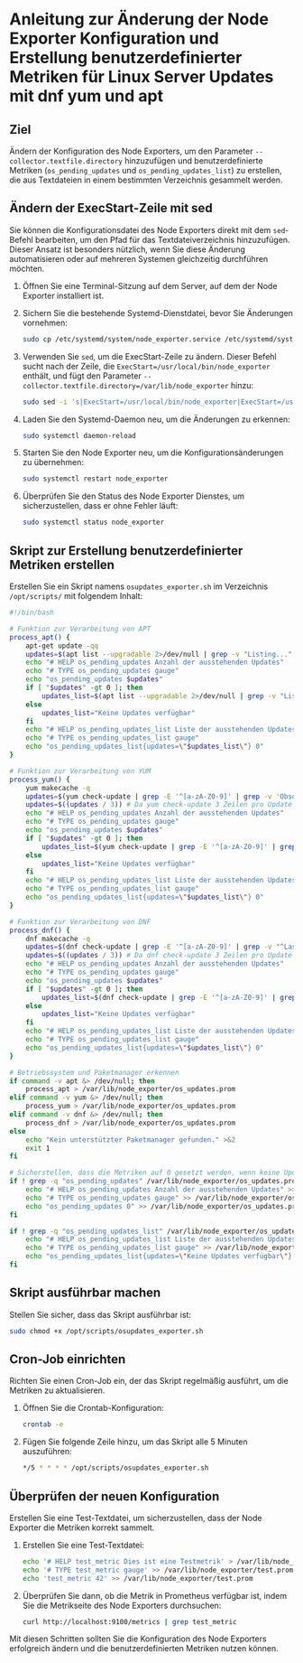 
# Anleitung zur Änderung der Node Exporter Konfiguration und Erstellung benutzerdefinierter Metriken für Linux Server Updates mit dnf yum und apt

## Ziel

Ändern der Konfiguration des Node Exporters, um den Parameter `--collector.textfile.directory` hinzuzufügen und benutzerdefinierte Metriken (`os_pending_updates` und `os_pending_updates_list`) zu erstellen, die aus Textdateien in einem bestimmten Verzeichnis gesammelt werden.

## Ändern der ExecStart-Zeile mit sed

Sie können die Konfigurationsdatei des Node Exporters direkt mit dem `sed`-Befehl bearbeiten, um den Pfad für das Textdateiverzeichnis hinzuzufügen. Dieser Ansatz ist besonders nützlich, wenn Sie diese Änderung automatisieren oder auf mehreren Systemen gleichzeitig durchführen möchten.

1. Öffnen Sie eine Terminal-Sitzung auf dem Server, auf dem der Node Exporter installiert ist.

2. Sichern Sie die bestehende Systemd-Dienstdatei, bevor Sie Änderungen vornehmen:

    ```bash
    sudo cp /etc/systemd/system/node_exporter.service /etc/systemd/system/node_exporter.service.bak
    ```

3. Verwenden Sie `sed`, um die ExecStart-Zeile zu ändern. Dieser Befehl sucht nach der Zeile, die `ExecStart=/usr/local/bin/node_exporter` enthält, und fügt den Parameter `--collector.textfile.directory=/var/lib/node_exporter` hinzu:

    ```bash
    sudo sed -i 's|ExecStart=/usr/local/bin/node_exporter|ExecStart=/usr/local/bin/node_exporter --collector.textfile.directory=/var/lib/node_exporter|' /etc/systemd/system/node_exporter.service
    ```

4. Laden Sie den Systemd-Daemon neu, um die Änderungen zu erkennen:

    ```bash
    sudo systemctl daemon-reload
    ```

5. Starten Sie den Node Exporter neu, um die Konfigurationsänderungen zu übernehmen:

    ```bash
    sudo systemctl restart node_exporter
    ```

6. Überprüfen Sie den Status des Node Exporter Dienstes, um sicherzustellen, dass er ohne Fehler läuft:

    ```bash
    sudo systemctl status node_exporter
    ```

## Skript zur Erstellung benutzerdefinierter Metriken erstellen

Erstellen Sie ein Skript namens `osupdates_exporter.sh` im Verzeichnis `/opt/scripts/` mit folgendem Inhalt:

```bash
#!/bin/bash

# Funktion zur Verarbeitung von APT
process_apt() {
    apt-get update -qq
    updates=$(apt list --upgradable 2>/dev/null | grep -v "Listing..." | wc -l)
    echo "# HELP os_pending_updates Anzahl der ausstehenden Updates"
    echo "# TYPE os_pending_updates gauge"
    echo "os_pending_updates $updates"
    if [ "$updates" -gt 0 ]; then
        updates_list=$(apt list --upgradable 2>/dev/null | grep -v "Listing..." | awk -F/ '{print $1}' | tr '\n' ',' | sed 's/,$//')
    else
        updates_list="Keine Updates verfügbar"
    fi
    echo "# HELP os_pending_updates_list Liste der ausstehenden Updates"
    echo "# TYPE os_pending_updates_list gauge"
    echo "os_pending_updates_list{updates=\"$updates_list\"} 0"
}

# Funktion zur Verarbeitung von YUM
process_yum() {
    yum makecache -q
    updates=$(yum check-update | grep -E '^[a-zA-Z0-9]' | grep -v 'Obsoleting' | grep -v 'Security' | wc -l)
    updates=$((updates / 3)) # Da yum check-update 3 Zeilen pro Update ausgibt
    echo "# HELP os_pending_updates Anzahl der ausstehenden Updates"
    echo "# TYPE os_pending_updates gauge"
    echo "os_pending_updates $updates"
    if [ "$updates" -gt 0 ]; then
        updates_list=$(yum check-update | grep -E '^[a-zA-Z0-9]' | grep -v 'Obsoleting' | grep -v 'Security' | awk '{print $1}' | tr '\n' ',' | sed 's/,$//')
    else
        updates_list="Keine Updates verfügbar"
    fi
    echo "# HELP os_pending_updates_list Liste der ausstehenden Updates"
    echo "# TYPE os_pending_updates_list gauge"
    echo "os_pending_updates_list{updates=\"$updates_list\"} 0"
}

# Funktion zur Verarbeitung von DNF
process_dnf() {
    dnf makecache -q
    updates=$(dnf check-update | grep -E '^[a-zA-Z0-9]' | grep -v "^Last metadata" | grep -v 'Security' | wc -l)
    updates=$((updates / 3)) # Da dnf check-update 3 Zeilen pro Update ausgibt
    echo "# HELP os_pending_updates Anzahl der ausstehenden Updates"
    echo "# TYPE os_pending_updates gauge"
    echo "os_pending_updates $updates"
    if [ "$updates" -gt 0 ]; then
        updates_list=$(dnf check-update | grep -E '^[a-zA-Z0-9]' | grep -v "^Last metadata" | grep -v 'Security' | awk '{print $1}' | tr '\n' ',' | sed 's/,$//')
    else
        updates_list="Keine Updates verfügbar"
    fi
    echo "# HELP os_pending_updates_list Liste der ausstehenden Updates"
    echo "# TYPE os_pending_updates_list gauge"
    echo "os_pending_updates_list{updates=\"$updates_list\"} 0"
}

# Betriebssystem und Paketmanager erkennen
if command -v apt &> /dev/null; then
    process_apt > /var/lib/node_exporter/os_updates.prom
elif command -v yum &> /dev/null; then
    process_yum > /var/lib/node_exporter/os_updates.prom
elif command -v dnf &> /dev/null; then
    process_dnf > /var/lib/node_exporter/os_updates.prom
else
    echo "Kein unterstützter Paketmanager gefunden." >&2
    exit 1
fi

# Sicherstellen, dass die Metriken auf 0 gesetzt werden, wenn keine Updates gefunden wurden
if ! grep -q "os_pending_updates" /var/lib/node_exporter/os_updates.prom; then
    echo "# HELP os_pending_updates Anzahl der ausstehenden Updates" >> /var/lib/node_exporter/os_updates.prom
    echo "# TYPE os_pending_updates gauge" >> /var/lib/node_exporter/os_updates.prom
    echo "os_pending_updates 0" >> /var/lib/node_exporter/os_updates.prom
fi

if ! grep -q "os_pending_updates_list" /var/lib/node_exporter/os_updates.prom; then
    echo "# HELP os_pending_updates_list Liste der ausstehenden Updates" >> /var/lib/node_exporter/os_updates.prom
    echo "# TYPE os_pending_updates_list gauge" >> /var/lib/node_exporter/os_updates.prom
    echo "os_pending_updates_list{updates=\"Keine Updates verfügbar\"} 0" >> /var/lib/node_exporter/os_updates.prom
fi

```

## Skript ausführbar machen

Stellen Sie sicher, dass das Skript ausführbar ist:

```bash
sudo chmod +x /opt/scripts/osupdates_exporter.sh
```

## Cron-Job einrichten

Richten Sie einen Cron-Job ein, der das Skript regelmäßig ausführt, um die Metriken zu aktualisieren.

1. Öffnen Sie die Crontab-Konfiguration:

    ```bash
    crontab -e
    ```

2. Fügen Sie folgende Zeile hinzu, um das Skript alle 5 Minuten auszuführen:

    ```bash
    */5 * * * * /opt/scripts/osupdates_exporter.sh
    ```

## Überprüfen der neuen Konfiguration

Erstellen Sie eine Test-Textdatei, um sicherzustellen, dass der Node Exporter die Metriken korrekt sammelt.

1. Erstellen Sie eine Test-Textdatei:

    ```bash
    echo '# HELP test_metric Dies ist eine Testmetrik' > /var/lib/node_exporter/test.prom
    echo '# TYPE test_metric gauge' >> /var/lib/node_exporter/test.prom
    echo 'test_metric 42' >> /var/lib/node_exporter/test.prom
    ```

2. Überprüfen Sie dann, ob die Metrik in Prometheus verfügbar ist, indem Sie die Metrikseite des Node Exporters durchsuchen:

    ```bash
    curl http://localhost:9100/metrics | grep test_metric
    ```

Mit diesen Schritten sollten Sie die Konfiguration des Node Exporters erfolgreich ändern und die benutzerdefinierten Metriken nutzen können.

